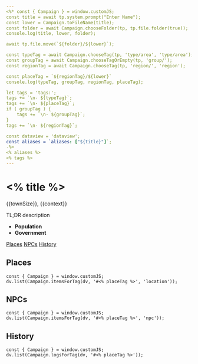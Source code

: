 ```yaml
---
<%* const { Campaign } = window.customJS;
const title = await tp.system.prompt("Enter Name");
const lower = Campaign.toFileName(title);
const folder = await Campaign.chooseFolder(tp, tp.file.folder(true));
console.log(title, lower, folder);

await tp.file.move(`${folder}/${lower}`);

const typeTag = await Campaign.chooseTag(tp, 'type/area', 'type/area');
const groupTag = await Campaign.chooseTagOrEmpty(tp, 'group/');
const regionTag = await Campaign.chooseTag(tp, 'region/', 'region');

const placeTag = `${regionTag}/${lower}`
console.log(typeTag, groupTag, regionTag, placeTag);

let tags = 'tags:';
tags += `\n- ${typeTag}`;
tags += `\n- ${placeTag}`;
if ( groupTag ) {
    tags += `\n- ${groupTag}`;
}
tags += `\n- ${regionTag}`;

const dataview = 'dataview';
const aliases = `aliases: ["${title}"]`;
-%>
<% aliases %>
<% tags %>
---
```

# <% title %>
<span class="subhead">{{townSize}}, {{context}}</span>

TL;DR description

- **Population**
- **Government**

<span class="nav">[Places](#Places) [NPCs](#NPCs) [History](#History)</span>

## Places

```<% dataview %>js
const { Campaign } = window.customJS;
dv.list(Campaign.itemsForTag(dv, '#<% placeTag %>', 'location'));
```

## NPCs

```<% dataview %>js
const { Campaign } = window.customJS;
dv.list(Campaign.itemsForTag(dv, '#<% placeTag %>', 'npc'));
```

## History
```<% dataview %>js
const { Campaign } = window.customJS;
dv.list(Campaign.logsForTag(dv, '#<% placeTag %>'));
```